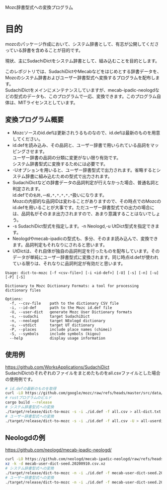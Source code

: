 Mozc辞書型式への変換プログラ厶

# 目的
mozcのパッケージ作成において、システム辞書として、有志が公開してくださっている辞書を含めることが目的です。  

現状、主にSudachiDictをシステム辞書として、組み込むことを目的とします。

このレポジトリでは、SudachiDictやMecabなどをはじめとする辞書データを、Mozcのシステム辞書およびユーザー辞書型式へ変換するプログラムを配布します。  
SudachiDictをメインにメンテナンスしていますが、mecab-ipadic-neologdなどの型式のデータも、このプログラムで一応、変換できます。このプログラム自体は、MITライセンスとしています。

## 変換プログラム概要
+ Mozcソースのid.defは更新されうるものなので、id.defは最新のものを用意してください。
+ id.defを読み込み、その品詞と、ユーザー辞書で用いられている品詞をマッピングさせます。  
ユーザー辞書の品詞の分類に変更がない限り有効です。  
システム辞書型式に変換するためには必要です。
+ -Uオプションを用いると、ユーザー辞書型式で出力されます。省略するとシステム辞書に組み込むための型式で出力されます。
+ SudachiDictなどの辞書データの品詞判定が行えなかった場合、普通名詞と判定されます。  
id.defでの`名詞,一般,*,*,*,*,*`扱いになります。  
Mozcの内部的な品詞IDは変わることがありますので、その時点でのMozcのid.defを用いることが大事です。ただユーザー辞書型式での出力の場合には、品詞名がそのまま出力されますので、あまり意識することはないでしょう。  
+ -s SudachiDict型式を指定します。-n Neologd,-u UtDict型式を指定できます。  
+ Neologdやmecab-ipadicの型式も、多分、そのまま読み込んで、変換できます。品詞判定もそれなりにされると思います。
+ UtDictは、それ自体が独自の品詞判定を行ったものを配布しています。そのデータが単純にユーザー辞書型式に変換されます。同じ時点id.defが使われている限りは、それなりに品詞判定が有効だと思います。  
```
Usage: dict-to-mozc [-f <csv-file>] [-i <id-def>] [-U] [-s] [-n] [-u] [-P] [-S]

Dictionary to Mozc Dictionary Formats: a tool for processing dictionary files

Options:
  -f, --csv-file    path to the dictionary CSV file
  -i, --id-def      path to the Mozc id.def file
  -U, --user-dict   generate Mozc User Dictionary formats
  -s, --sudachi     target SudachiDict
  -n, --neologd     target NEologd dictionary
  -u, --utdict      target UT dictionary
  -P, --places      include place names (chimei)
  -S, --symbols     include symbols (kigou)
  --help            display usage information
```

## 使用例
https://github.com/WorksApplications/SudachiDict  
SudachiDictのそれぞれのファイルをまとめたものをall.csvファイルとした場合の使用例です。
```sh
# id.defの最新のものを取得
curl -LO https://github.com/google/mozc/raw/refs/heads/master/src/data/dictionary_oss/id.def
# rustプログラムのビルド
cargo build --release
# システム辞書型式への変換
./target/release/dict-to-mozc -s -i ./id.def -f all.csv > all-dict.txt
# ユーザー辞書型式への変換
./target/release/dict-to-mozc -s -i ./id.def -f all.csv -U > all-userdict.txt
```

## Neologdの例
https://github.com/neologd/mecab-ipadic-neologd/  
```sh
curl -LO https://github.com/neologd/mecab-ipadic-neologd/raw/refs/heads/master/seed/mecab-user-dict-seed.20200910.csv.xz
xz -k -d mecab-user-dict-seed.20200910.csv.xz
# システム辞書型式への変換
./target/release/dict-to-mozc -n -i ./id.def -f mecab-user-dict-seed.20200910.csv > mecab-dict.txt
# ユーザー辞書型式への変換
./target/release/dict-to-mozc -n -i ./id.def -f mecab-user-dict-seed.20200910.csv -U > mecab-userdict.txt
```
